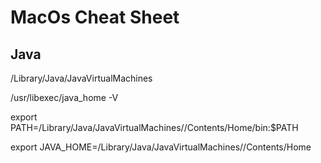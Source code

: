 # MacOs Cheat Sheet

## Java

/Library/Java/JavaVirtualMachines

/usr/libexec/java_home -V

export PATH=/Library/Java/JavaVirtualMachines/<graalvm>/Contents/Home/bin:$PATH

export JAVA_HOME=/Library/Java/JavaVirtualMachines/<graalvm>/Contents/Home
